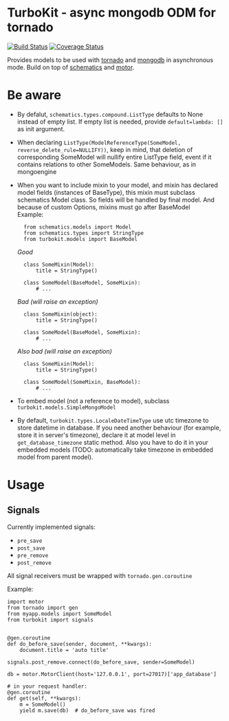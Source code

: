 TurboKit - async mongodb ODM for tornado
========================================

[![Build Status](https://api.travis-ci.org/ExpertSystem/TurboKit.svg?branch=master)](https://travis-ci.org/ExpertSystem/TurboKit) [![Coverage Status](https://coveralls.io/repos/ExpertSystem/TurboKit/badge.png?branch=master)](https://coveralls.io/r/ExpertSystem/TurboKit?branch=master)



Provides models to be used with [tornado](https://github.com/tornadoweb/tornado) and [mongodb](http://www.mongodb.org/) in asynchronous mode. Build on top of [schematics](https://github.com/schematics/schematics) and [motor](https://github.com/mongodb/motor).


Be aware
========

* By defalut, `schematics.types.compound.ListType` defaults to None instead of empty list. If empty list is needed, provide `default=lambda: []` as init argument.

* When declaring `ListType(ModelReferenceType(SomeModel, reverse_delete_rule=NULLIFY))`, keep in mind, that deletion of corresponding SomeModel will nullify entire ListType field, event if it contains relations to other SomeModels. Same behaviour, as in mongoengine

* When you want to include mixin to your model, and mixin has declared model fields (instances of BaseType), this mixin must subclass schematics Model class. So fields will be handled by final model. And because of custom Options, mixins must go after BaseModel  
Example:

        from schematics.models import Model
        from schematics.types import StringType
        from turbokit.models import BaseModel

    _Good_

        class SomeMixin(Model):
            title = StringType()

        class SomeModel(BaseModel, SomeMixin):
            # ...

    _Bad (will raise an exception)_

        class SomeMixin(object):
            title = StringType()

        class SomeModel(BaseModel, SomeMixin):
            # ...

    _Also bad (will raise an exception)_

        class SomeMixin(Model):
            title = StringType()

        class SomeModel(SomeMixin, BaseModel):
            # ...

* To embed model (not a reference to model), subclass `turbokit.models.SimpleMongoModel`

* By default, `turbokit.types.LocaleDateTimeType` use utc timezone to store datetime in database. If you need another behaviour (for example, store it in server's timezone), declare it at model level in `get_database_timezone` static method. Also you have to do it in your embedded models (TODO: automatically take timezone in embedded model from parent model).


Usage
=====

Signals
-------

Currently implemented signals:

* `pre_save`
* `post_save`
* `pre_remove`
* `post_remove`

All signal receivers must be wrapped with `tornado.gen.coroutine`

Example:

    import motor
    from tornado import gen
    from myapp.models import SomeModel
    from turbokit import signals


    @gen.coroutine
    def do_before_save(sender, document, **kwargs):
        document.title = 'auto title'

    signals.post_remove.connect(do_before_save, sender=SomeModel)

    db = motor.MotorClient(host='127.0.0.1', port=27017)['app_database']

    # in your request handler:
    @gen.coroutine
    def get(self, **kwargs):
        m = SomeModel()
        yield m.save(db)  # do_before_save was fired
